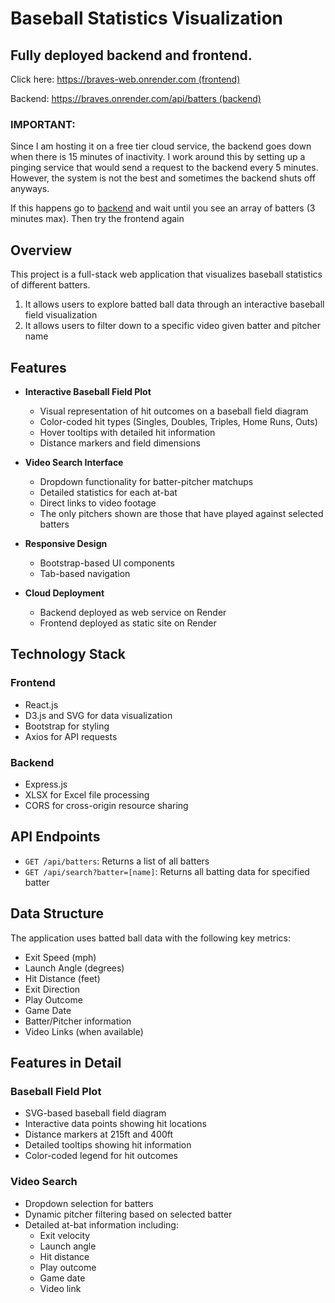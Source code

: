 # Baseball Statistics Visualization

## Fully deployed backend and frontend. 
Click here: [https://braves-web.onrender.com (frontend)](https://braves-web.onrender.com)

Backend: [https://braves.onrender.com/api/batters (backend)](https://braves.onrender.com/api/batters)

### IMPORTANT:
Since I am hosting it on a free tier cloud service, the backend goes down when there is 15 minutes of inactivity. I work around this by setting up a pinging service that would send a request to the backend every 5 minutes. However, the system is not the best and sometimes the backend shuts off anyways.

If this happens go to [backend](https://braves.onrender.com/api/batters) and wait until you see an array of batters (3 minutes max). Then try the frontend again

## Overview
This project is a full-stack web application that visualizes baseball statistics of different batters. 
1) It allows users to explore batted ball data through an interactive baseball field visualization 
2) It allows users to filter down to a specific video given batter and pitcher name

## Features
- **Interactive Baseball Field Plot**
  - Visual representation of hit outcomes on a baseball field diagram
  - Color-coded hit types (Singles, Doubles, Triples, Home Runs, Outs)
  - Hover tooltips with detailed hit information
  - Distance markers and field dimensions

- **Video Search Interface**
  - Dropdown functionality for batter-pitcher matchups
  - Detailed statistics for each at-bat
  - Direct links to video footage
  - The only pitchers shown are those that have played against selected batters

- **Responsive Design**
  - Bootstrap-based UI components
  - Tab-based navigation

- **Cloud Deployment**
  - Backend deployed as web service on Render
  - Frontend deployed as static site on Render

## Technology Stack
### Frontend
- React.js
- D3.js and SVG for data visualization
- Bootstrap for styling
- Axios for API requests

### Backend
- Express.js
- XLSX for Excel file processing
- CORS for cross-origin resource sharing

## API Endpoints
- `GET /api/batters`: Returns a list of all batters
- `GET /api/search?batter=[name]`: Returns all batting data for specified batter

## Data Structure
The application uses batted ball data with the following key metrics:
- Exit Speed (mph)
- Launch Angle (degrees)
- Hit Distance (feet)
- Exit Direction
- Play Outcome
- Game Date
- Batter/Pitcher information
- Video Links (when available)

## Features in Detail

### Baseball Field Plot
- SVG-based baseball field diagram
- Interactive data points showing hit locations
- Distance markers at 215ft and 400ft
- Detailed tooltips showing hit information
- Color-coded legend for hit outcomes

### Video Search
- Dropdown selection for batters
- Dynamic pitcher filtering based on selected batter
- Detailed at-bat information including:
  - Exit velocity
  - Launch angle
  - Hit distance
  - Play outcome
  - Game date
  - Video link


